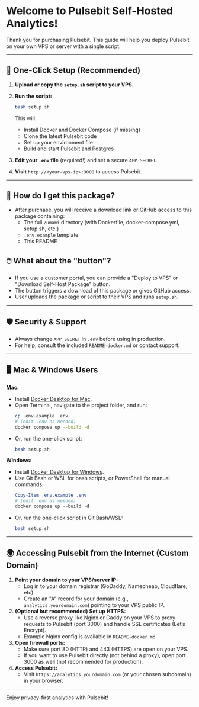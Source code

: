 # Welcome to Pulsebit Self-Hosted Analytics!

Thank you for purchasing Pulsebit. This guide will help you deploy Pulsebit on your own VPS or server with a single script.

---

## 🚀 One-Click Setup (Recommended)
1. **Upload or copy the `setup.sh` script to your VPS.**
2. **Run the script:**
   ```sh
   bash setup.sh
   ```
   This will:
   - Install Docker and Docker Compose (if missing)
   - Clone the latest Pulsebit code
   - Set up your environment file
   - Build and start Pulsebit and Postgres

3. **Edit your `.env` file** (required!) and set a secure `APP_SECRET`.
4. **Visit** `http://<your-vps-ip>:3000` to access Pulsebit.

---

## 🔑 How do I get this package?
- After purchase, you will receive a download link or GitHub access to this package containing:
  - The full `/umami` directory (with Dockerfile, docker-compose.yml, setup.sh, etc.)
  - `.env.example` template
  - This README

## 🖱️ What about the "button"?
- If you use a customer portal, you can provide a "Deploy to VPS" or "Download Self-Host Package" button.
- The button triggers a download of this package or gives GitHub access.
- User uploads the package or script to their VPS and runs `setup.sh`.

---

## 🛡️ Security & Support
- Always change `APP_SECRET` in `.env` before using in production.
- For help, consult the included `README-docker.md` or contact support.

---

## 🖥️ Mac & Windows Users

**Mac:**
- Install [Docker Desktop for Mac](https://www.docker.com/products/docker-desktop/).
- Open Terminal, navigate to the project folder, and run:
  ```sh
  cp .env.example .env
  # (edit .env as needed)
  docker compose up --build -d
  ```
- Or, run the one-click script:
  ```sh
  bash setup.sh
  ```

**Windows:**
- Install [Docker Desktop for Windows](https://www.docker.com/products/docker-desktop/).
- Use Git Bash or WSL for bash scripts, or PowerShell for manual commands:
  ```powershell
  Copy-Item .env.example .env
  # (edit .env as needed)
  docker compose up --build -d
  ```
- Or, run the one-click script in Git Bash/WSL:
  ```sh
  bash setup.sh
  ```

---

## 🌍 Accessing Pulsebit from the Internet (Custom Domain)

1. **Point your domain to your VPS/server IP:**
   - Log in to your domain registrar (GoDaddy, Namecheap, Cloudflare, etc).
   - Create an "A" record for your domain (e.g., `analytics.yourdomain.com`) pointing to your VPS public IP.
2. **(Optional but recommended) Set up HTTPS:**
   - Use a reverse proxy like Nginx or Caddy on your VPS to proxy requests to Pulsebit (port 3000) and handle SSL certificates (Let’s Encrypt).
   - Example Nginx config is available in `README-docker.md`.
3. **Open firewall ports:**
   - Make sure port 80 (HTTP) and 443 (HTTPS) are open on your VPS.
   - If you want to use Pulsebit directly (not behind a proxy), open port 3000 as well (not recommended for production).
4. **Access Pulsebit:**
   - Visit `https://analytics.yourdomain.com` (or your chosen subdomain) in your browser.

---

Enjoy privacy-first analytics with Pulsebit!
